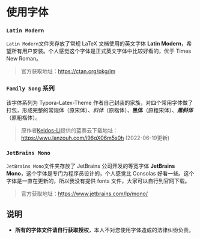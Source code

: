 # 使用字体

### `Latin Modern`

`Latin Modern`文件夹存放了常规 LaTeX 文档使用的英文字体 **Latin Modern**，希望所有用户安装。个人感觉这个字体是正式英文字体中比较好看的，优于 Times New Roman。

> 官方获取地址：https://ctan.org/pkg/lm

### `Family Song` 系列

该字体系列为 Typora-Latex-Theme 作者自己封装的家族，对四个常用字体做了打包，形成完整的常规体（原宋体）、*斜体*（原楷体）、**黑体**（原粗宋体）、***黑斜体***（原粗楷体）。

> 原作者[Keldos-Li](https://github.com/Keldos-Li)提供的蓝奏云下载地址： https://wwu.lanzouh.com/i96gX06m5s0h (2022-06-19更新)

### `JetBrains Mono`

`JetBrains Mono`文件夹存放了 JetBrains 公司开发的等宽字体 **JetBrains Mono**，这个字体是专门为程序员设计的，个人感觉比 Consolas 好看一些。这个字体是一直在更新的，所以我没有提供 fonts 文件，大家可以自行到官网下载。

> 官方获取地址：https://www.jetbrains.com/lp/mono/

## 说明

*   **所有的字体文件请自行获取授权**，本人不对您使用字体造成的法律纠纷负责。
